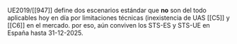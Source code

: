 UE2019/[[947]] define dos escenarios estándar que **no** son del todo aplicables hoy en día por limitaciones técnicas (inexistencia de UAS [[C5]] y [[C6]] en el mercado. por eso, aún conviven los STS-ES y STS-UE en España hasta 31-12-2025.

